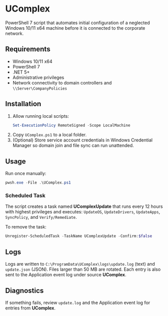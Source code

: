 # UComplex

PowerShell 7 script that automates initial configuration of a neglected Windows 10/11 x64 machine before it is connected to the corporate network.

## Requirements
- Windows 10/11 x64
- PowerShell 7
- .NET 5+
- Administrative privileges
- Network connectivity to domain controllers and `\\Server\CompanyPolicies`

## Installation
1. Allow running local scripts:
   ```powershell
   Set-ExecutionPolicy RemoteSigned -Scope LocalMachine
   ```
2. Copy `UComplex.ps1` to a local folder.
3. (Optional) Store service account credentials in Windows Credential Manager so domain join and file sync can run unattended.

## Usage
Run once manually:
```powershell
pwsh.exe -File .\UComplex.ps1
```

### Scheduled Task
The script creates a task named **UComplexUpdate** that runs every 12 hours with highest privileges and executes:
`UpdateOS`, `UpdateDrivers`, `UpdateApps`, `SyncPolicy`, and `Verify/Remediate`.

To remove the task:
```powershell
Unregister-ScheduledTask -TaskName UComplexUpdate -Confirm:$false
```

## Logs
Logs are written to `C:\ProgramData\UComplex\logs\update.log` (text) and `update.json` (JSON). Files larger than 50 MB are rotated. Each entry is also sent to the Application event log under source **UComplex**.

## Diagnostics
If something fails, review `update.log` and the Application event log for entries from **UComplex**.

